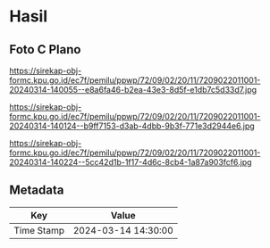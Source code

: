 # Hasil

## Foto C Plano

https://sirekap-obj-formc.kpu.go.id/ec7f/pemilu/ppwp/72/09/02/20/11/7209022011001-20240314-140055--e8a6fa46-b2ea-43e3-8d5f-e1db7c5d33d7.jpg

https://sirekap-obj-formc.kpu.go.id/ec7f/pemilu/ppwp/72/09/02/20/11/7209022011001-20240314-140124--b9ff7153-d3ab-4dbb-9b3f-771e3d2944e6.jpg

https://sirekap-obj-formc.kpu.go.id/ec7f/pemilu/ppwp/72/09/02/20/11/7209022011001-20240314-140224--5cc42d1b-1f17-4d6c-8cb4-1a87a903fcf6.jpg


## Metadata

| Key        | Value               |
| ---------- | ------------------- |
| Time Stamp | 2024-03-14 14:30:00 |



